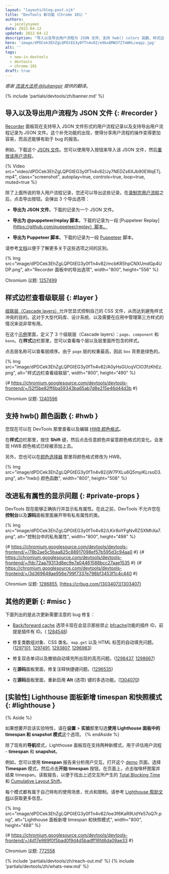 ```yaml
---
layout: "layouts/blog-post.njk"
title: "DevTools 新功能（Chrome 101）"
authors:
  - jecelynyeen
date: 2022-04-12
updated: 2022-04-12
description: "导入以及导出用户流程为 JSON 文件、支持 hwb() colors 函数、样式边栏查看级联层以及更多。"
hero: 'image/dPDCek3EhZgLQPGtEG3y0fTn4v82/e9bxQMW3fZ7eWHLceqqz.jpg'
alt: ''
tags:
  - new-in-devtools
  - devtools
  - chrome-101
draft: true
---
```


*感谢 [流浪大法师 @liuliangsir](https://github.com/liuliangsir) 提供的翻译*。

{% include 'partials/devtools/zh/banner.md' %}

<!-- ## Import and export recorded user flows as a JSON file  {: #recorder } -->
## 导入以及导出用户流程为 JSON 文件 {: #recorder }

<!-- The [Recorder](/docs/devtools/recorder) panel now supports importing and exporting user flow recordings as a JSON file. This addition makes it easier to share user flows and can be useful for bug reporting. -->
[Recorder](/docs/devtools/recorder) 面板现在支持导入 JSON 文件形式的用户流程记录以及支持导出用户流程记录为 JSON 文件。这个补充功能的出现，使得分享用户流程的操作变得更加容易，而且还能够有助于 bug 的报告。

<!-- For example, download this [JSON file](https://storage.googleapis.com/web-dev-uploads/file/dPDCek3EhZgLQPGtEG3y0fTn4v82/vzQbv2rUfTz2DEmx06Gv.json). You can import it with the import button and [replay the user flow](/docs/devtools/recorder/#replay). -->
例如，下载这个 [JSON 文件](https://storage.googleapis.com/web-dev-uploads/file/dPDCek3EhZgLQPGtEG3y0fTn4v82/vzQbv2rUfTz2DEmx06Gv.json)。您可以使用导入按钮来导入该 JSON 文件，然后[重放该用户流程](/docs/devtools/recorder/#replay)。

{% Video src="video/dPDCek3EhZgLQPGtEG3y0fTn4v82/Jy7NEDZs6XJb90EWqETj.mp4", class="screenshot", autoplay=true, controls=true, loop=true, muted=true %}

<!-- Apart from that, you can export the recording as well. After [recording a user flow](/docs/devtools/recorder/#record), click on the export button. There are 3 export options: -->
除了上面所说的导入用户流程记录，您还可以导出这些记录。在[录制完用户流程](/docs/devtools/recorder/#record)之后，点击导出按钮。会弹出 3 个导出选项：

<!-- - **Export as a JSON file**. Download the recording as a JSON file. -->
- **导出为 JSON 文件**。下载的记录为一个 JSON 文件。
<!-- - **Export as a @puppeteer/replay script**. Download the recording as a [Puppeteer Replay](https://github.com/puppeteer/replay) script.  -->
- **导出为 @puppeteer/replay 脚本**。下载的记录为一段 [Puppeteer Replay](https://github.com/puppeteer/replay）脚本。
<!-- - **Export as a Puppeteer script** . Download the recording as [Puppeteer](https://pptr.dev/) script. -->
- **导出为 Puppeteer 脚本**。下载的记录为一段 [Puppeteer](https://pptr.dev/) 脚本。

<!-- Consult [the documentation](/docs/devtools/recorder) to learn more about the differences between these options. -->
请参考[文档](/docs/devtools/recorder)以便于了解更多关于这些选项之间的区别。

{% Img src="image/dPDCek3EhZgLQPGtEG3y0fTn4v82/mcbKR5hpCNXUmdGp4UDP.png", alt="Recorder 面板中的导出选项", width="800", height="556" %}

Chromium 议题: [1257499](https://crbug.com/1257499)


<!-- ## View cascade layers in the Styles pane {: #layer } -->
## 样式边栏查看级联层 {: #layer }

<!-- [Cascade layers](/blog/cascade-layers/) enable more explicit control of your CSS files to prevent style-specificity conflicts. This is particularly useful for large codebases, design systems, and when managing third party styles in applications. -->
[级联层（Cascade layers）](/blog/cascade-layers/)允许您显式控制自己的 CSS 文件，从而达到避免样式冲突的目的。这对于大型代码库、设计系统、以及需要在应用中管理第三方样式的情况来说非常有用。

<!-- In this [example](https://jec.fyi/demo/cascade-layer), there are 3 cascade layers defined: `page`, `component` and `base`. In the **Styles** pane, you can view each layer and its styles. -->
在这个[示例](https://jec.fyi/demo/cascade-layer)里面，定义了 3 个级联层（Cascade layers）：`page`、`component` 和 `base`。在**样式**边栏那里，您可以查看每个层以及层里面所包含的样式。

<!-- Click on the layer name to view the layer order. The `page` layer has the highest specificity, therefore the `box` background is green.  -->
点击层名称可以查看层顺序。由于 `page` 层的权重最高，因此 `box` 背景是绿色的。

{% Img src="image/dPDCek3EhZgLQPGtEG3y0fTn4v82/A0yHsGUcqVCIO3fzKhEz.png", alt="样式边栏查看级联层", width="800", height="490" %}

{# https://chromium.googlesource.com/devtools/devtools-frontend/+/52f5be82ff6ba59343ba65ab7d8e215e46d44d3b #}

Chromium 议题: [1240596](https://crbug.com/1240596)


<!-- ## Support for the hwb() color function {: #hwb } -->
## 支持 hwb() 颜色函数 {: #hwb }

<!-- You can now view and edit [HWB color format](https://drafts.csswg.org/css-color/#the-hwb-notation) in DevTools. -->
您现在可以在 DevTools 那里查看以及编辑 [HWB 颜色格式](https://drafts.csswg.org/css-color/#the-hwb-notation)。

<!-- In the **Styles** pane, hold the **Shift** key and click on any color preview to change the color format. The HWB color format is added. -->
在**样式**边栏那里，按住 **Shift** 键，然后点击任意颜色并留意颜色格式的变化。会发现 HWB 颜色格式已经被添加上去。

<!-- Alternatively, you can change the color format to HWB in the [color picker](/docs/devtools/css/reference/#color-picker). -->
另外，您也可以在[颜色选择器](/docs/devtools/css/reference/#color-picker) 那里将颜色格式修改为 HWB。

{% Img src="image/dPDCek3EhZgLQPGtEG3y0fTn4v82/jW7PXLu6Q5myiKLrsoD3.png", alt="hwb() 颜色函数", width="800", height="508" %}


<!-- ## Improved the display of private properties {: #private-props } -->
## 改进私有属性的显示问题 {: #private-props }

<!-- DevTools now properly evaluates and displays private accessors. Previously, you couldn't expand classes with private accessors in the **Console** and the **Sources** panel. -->
DevTools 现在能够正确执行并显示私有属性。在此之前，DevTools 不允许您在**控制台**以及**源码**面板里面展开带有私有属性的类。

{% Img src="image/dPDCek3EhZgLQPGtEG3y0fTn4v82/LKir8oYFgNvRZSXMhXa7.png", alt="控制台中的私有属性", width="800", height="498" %}

{# https://chromium.googlesource.com/devtools/devtools-frontend/+/78b2ae5c5baa825c88917098ef57b595d3c94aa0 #}
{# https://chromium.googlesource.com/devtools/devtools-frontend/+/fdc72aa79313d8ec9e7a04461588bcc27aae1535 #}
{# https://chromium.googlesource.com/devtools/devtools-frontend/+/3d369648ae956e799f7337e798bf3453f1c4c440 #}

Chromium 议题: [1296855](https://crbug.com/1296855), [https://crbug.com/1303407](1303407)


<!-- ## Miscellaneous highlights {: #misc } -->
## 其他的更新 {: #misc }

<!-- These are some noteworthy fixes in this release: -->
下面列出的是此次更新需要注意的 bug 修复：

<!-- - The [Back/forward cache](/blog/new-in-devtools-98/#bfcache) now displays the extension ID which blocked [bfcache](https://web.dev/bfcache/) when present.( [1284548](https://crbug.com/1284548)) -->
- [Back/forward cache](/blog/new-in-devtools-98/#bfcache) 选项卡现在会显示那些禁止 [bfcache](https://web.dev/bfcache/)功能的插件 ID，前提是插件有 ID。( [1284548](https://crbug.com/1284548))
<!-- - Fixed autocompletion support for array-like objects, CSS class names, `map.get` and HTML tags. ([1297101](https://crbug.com/1297101), [1297491](https://crbug.com/1297491), [1293807](https://crbug.com/1293807), [1296983](https://crbug.com/1296983)) -->
- 修复类数组对象、CSS 类名、`map.get` 以及 HTML 标签的自动填充问题。([1297101](https://crbug.com/1297101), [1297491](https://crbug.com/1297491), [1293807](https://crbug.com/1293807), [1296983](https://crbug.com/1296983))
<!-- - Fixed incorrect highlights when double-clicking on words and undoing autocomplete. ([1298437](https://crbug.com/1298437), [1298667](https://crbug.com/1298667)) -->
- 修复双击单词以及撤销自动填充所出现的高亮问题。([1298437](https://crbug.com/1298437), [1298667](https://crbug.com/1298667))
<!-- - Fixed comment keyboard shortcut in the **Sources** panel. ([1296535](https://crbug.com/1296535)) -->
- 在**源码**面板里面，修复注释快捷键问题。([1296535](https://crbug.com/1296535))
<!-- - Re-enable support for using **Alt** (Options) key for multi selection in the **Sources** panel. ([1304070](https://crbug.com/1304070)) -->
- 在**源码**面板里面，重新启用 **Alt** (选项) 键的多选功能。([1304070](https://crbug.com/1304070))


<!-- ## [Experimental] New timespan and snapshot mode in the Lighthouse panel {: #lighthouse } -->
## [实验性] Lighthouse 面板新增 timespan 和快照模式 {: #lighthouse }

{% Aside %}
<!-- To enable the experiment, enable the **Use Lighthouse panel with timespan and snapshot modes** checkbox under **Settings** > **Experiments**. -->
如果想要开启该实验特性，请在**设置** > **实验**那里勾选**使用 Lighthouse 面板中的 timespan 和 snapshot 模式**这个选项。
{% endAside %}

<!-- Apart from the existing **navigation** mode, the **Lighthouse** panel now support two more modes on measuring user flows - **timespan** and **snapshot**. -->
除了现有的**导航**模式，Lighthouse 面板现在支持两种新模式，用于评估用户流程 - **timespan** 和 **snapshot**。

<!-- For example, you can use the **timespan** reports to analyze user interactions. Open this [demo](https://coffee-cart.netlify.app/) page. Select the **Timespan** mode and click on **Start timespan**. On the page, click on a coffee and end the timespan. Read the report to find out the [Total Blocking Time](https://web.dev/tbt/) and [Cumulative Layout Shift](https://web.dev/cls/) that were caused by the interaction. -->
例如，您可以使用 **timespan** 报告来分析用户交互。打开这个 [demo](https://coffee-cart.netlify.app/) 页面。选择 **Timespan** 模式，然后点击**开始 timespan** 按钮。在页面上，点击咖啡杯图案并结束 timespan。读取报告，以便于找出上述交互所产生的 [Total Blocking Time](https://web.dev/tbt/) 和 [Cumulative Layout Shift](https://web.dev/cls/)。

<!-- Each mode has its own unique use cases, benefits, and limitations. Please refer to the [Lighthouse documentation](https://github.com/GoogleChrome/lighthouse/blob/master/docs/user-flows.md) for more information. -->
每个模式都有属于自己特有的使用场景，优点和限制。请参考 [Lighthouse 帮助文档](https://github.com/GoogleChrome/lighthouse/blob/master/docs/user-flows.md)以获取更多信息。

{% Img src="image/dPDCek3EhZgLQPGtEG3y0fTn4v82/loe3f6KaR9UdYe57oQ7r.png", alt="Lighthouse 面板新增 timespan 和快照模式", width="800", height="488" %}

{# https://chromium.googlesource.com/devtools/devtools-frontend/+/4d17e989f0f5bad0f9d4d5badff16fd6da09ae33 #}

Chromium 议题: [772558](https://crbug.com/772558)

{% include 'partials/devtools/zh/reach-out.md' %}
{% include 'partials/devtools/zh/whats-new.md' %}
